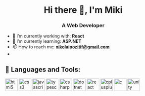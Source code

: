 <h1 align="center">Hi there 👋, I'm Miki</h1>
<h3 align="center">A Web Developer </h3>

- 🔭 I’m currently working with: **React**
- 🌱 I’m currently learning: **ASP.NET**
- 📫 How to reach me: **nikolaipozitif@gmail.com**
- 
## 🚀 Languages and Tools:

<p align="left">
  <img src="https://img.icons8.com/color/452/html-5.png" alt="html5" width="40" height="40"/>
  <img src="https://img.icons8.com/color/452/css3.png" alt="css3" width="40" height="40"/>
  <img src="https://img.icons8.com/color/452/javascript.png" alt="javascript" width="40" height="40"/>
  <img src="https://img.icons8.com/color/452/typescript.png" alt="typescript" width="40" height="40"/>
  <img src="https://img.icons8.com/color/452/c-sharp-logo.png" alt="csharp" width="40" height="40"/>
  <img src="https://img.icons8.com/color/452/dot-net-core.png" alt="dotnet" width="40" height="40"/>
  <img src="https://img.icons8.com/color/452/react-native.png" alt="react" width="40" height="40"/>
  <img src="https://img.icons8.com/color/452/c-plus-plus-logo.png" alt="cplusplus" width="40" height="40"/>
  <img src="https://img.icons8.com/color/452/c-programming.png" alt="c" width="40" height="40"/>
  <img src="https://img.icons8.com/ios-filled/452/unity.png" alt="unity" width="40" height="40"/>
</p>
